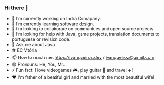 ### Hi there 👋

- 🔭 I’m currently working on Indra Comapany.
- 🌱 I’m currently learning software design.
- 👯 I’m looking to collaborate on communities and open source projects.
- 🤔 I’m looking for help with Java, game projects, translation documents to portuguese or revision code.
- 💬 Ask me about Java.
- :soccer: EC Vitória
- 📫 How to reach me: https://ivanqueiroz.dev / ivanqueiroz@gmail.com
- 😄 Pronouns: He, You, Mr...
- ⚡ Fun fact: I love videogames :video_game:, play guitar :guitar: and travel :airplane:!
- :heart: I'm father of a beatiful girl and married with the most beautiful wife! 
